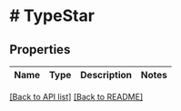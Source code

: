 # # TypeStar

## Properties

Name | Type | Description | Notes
------------ | ------------- | ------------- | -------------


[[Back to API list]](../../README.md#endpoints) [[Back to README]](../../README.md)
